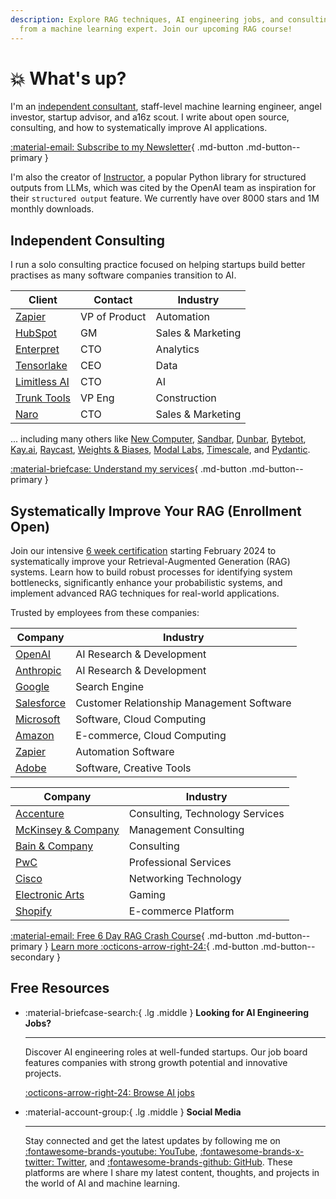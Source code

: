 ```yaml
---
description: Explore RAG techniques, AI engineering jobs, and consulting insights
  from a machine learning expert. Join our upcoming RAG course!
---
```


# :boom: What's up?

I'm an [independent consultant](./services.md), staff-level machine learning engineer, angel investor, startup advisor, and a16z scout. I write about open source, consulting, and how to systematically improve AI applications.

[:material-email: Subscribe to my Newsletter](https://dub.link/S4G5XGs){ .md-button .md-button--primary }

I'm also the creator of [Instructor](https://python.useinstructor.com/), a popular Python library for structured outputs from LLMs, which was cited by the OpenAI team as inspiration for their `structured output` feature. We currently have over 8000 stars and 1M monthly downloads.

## Independent Consulting

I run a solo consulting practice focused on helping startups build better practises as many software companies transition to AI.

| Client                                        | Contact      | Industry           |
|-----------------------------------------------|--------------|--------------------|
| [Zapier](https://zapier.com/)                 | VP of Product| Automation         |
| [HubSpot](https://hubspot.com/)               | GM           | Sales & Marketing  |
| [Enterpret](https://enterpret.com/)           | CTO          | Analytics          |
| [Tensorlake](https://tensorlake.ai/)          | CEO          | Data               |
| [Limitless AI](http://limitless.ai/)          | CTO          | AI                 |
| [Trunk Tools](https://trunktools.com/)        | VP Eng       | Construction       |
| [Naro](http://narohq.com/)                    | CTO          | Sales & Marketing  |

... including many others like [New Computer](http://new.computer/), [Sandbar](https://sandbar.inc/), [Dunbar](https://trydunbar.com/), [Bytebot](https://bytebot.ai/), [Kay.ai](http://kay.ai/), [Raycast](https://raycast.com/), [Weights & Biases](https://wandb.ai/), [Modal Labs](https://modal.com/), [Timescale](https://timescale.com/), and [Pydantic](http://pydantic.dev/).

[:material-briefcase: Understand my services](./services.md){ .md-button .md-button--primary }

## Systematically Improve Your RAG (Enrollment Open)

Join our intensive [6 week certification](./systematically-improve-your-rag.md) starting February 2024 to systematically improve your Retrieval-Augmented Generation (RAG) systems. Learn how to build robust processes for identifying system bottlenecks, significantly enhance your probabilistic systems, and implement advanced RAG techniques for real-world applications.

Trusted by employees from these companies:

<div class="grid two-columns" markdown="1">

| Company | Industry |
|--------------|----------|
| [OpenAI](https://openai.com) | AI Research & Development |
| [Anthropic](https://anthropic.com) | AI Research & Development |
| [Google](https://google.com) | Search Engine |
| [Salesforce](https://salesforce.com) | Customer Relationship Management Software |
| [Microsoft](https://microsoft.com) | Software, Cloud Computing |
| [Amazon](https://amazon.com) | E-commerce, Cloud Computing |
| [Zapier](https://zapier.com) | Automation Software |
| [Adobe](https://adobe.com) | Software, Creative Tools |

| Company | Industry |
|--------------|----------|
| [Accenture](https://accenture.com) | Consulting, Technology Services |
| [McKinsey & Company](https://mckinsey.com) | Management Consulting |
| [Bain & Company](https://bain.com) | Consulting |
| [PwC](https://pwc.com) | Professional Services |
| [Cisco](https://cisco.com) | Networking Technology |
| [Electronic Arts](https://ea.com) | Gaming |
| [Shopify](https://shopify.com) | E-commerce Platform |

</div>

[:material-email: Free 6 Day RAG Crash Course](https://improvingrag.com){ .md-button .md-button--primary }
[Learn more :octicons-arrow-right-24:](./systematically-improve-your-rag.md){ .md-button .md-button--secondary }

## Free Resources

<div class="grid cards" markdown>

-   :material-briefcase-search:{ .lg .middle } __Looking for AI Engineering Jobs?__

    ---

    Discover AI engineering roles at well-funded startups. Our job board features companies with strong growth potential and innovative projects.

    [:octicons-arrow-right-24: Browse AI jobs](https://jobs.applied-llms.org/)

-   :material-account-group:{ .lg .middle } __Social Media__

    ---

    Stay connected and get the latest updates by following me on [:fontawesome-brands-youtube: YouTube](https://www.youtube.com/@jxnlco), [:fontawesome-brands-x-twitter: Twitter](https://x.com/jxnlco), and [:fontawesome-brands-github: GitHub](https://github.com/jxnl). These platforms are where I share my latest content, thoughts, and projects in the world of AI and machine learning.

</div>